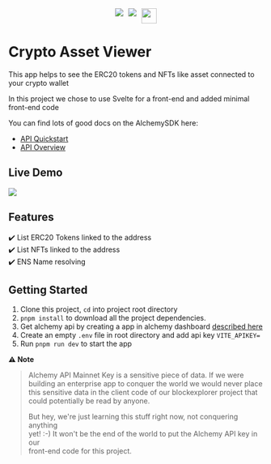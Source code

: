 <div style="display:flex; justify-content:center; gap: 10px">
<img src="https://img.shields.io/badge/svelte-%23f1413d.svg?style=for-the-badge&logo=svelte&logoColor=white" />
<img src="https://img.shields.io/badge/Ethereum-3C3C3D?style=for-the-badge&logo=Ethereum&logoColor=white" />
<img src="https://files.readme.io/51627ed-image.png" height="30px" />
</div>

# Crypto Asset Viewer


This app helps to see the ERC20 tokens and NFTs like asset connected to your crypto wallet

In this project we chose to use Svelte for a front-end and added minimal front-end code


You can find lots of good docs on the AlchemySDK here:
  * [API Quickstart](https://docs.alchemy.com/reference/alchemy-sdk-quickstart)
  * [API Overview](https://docs.alchemy.com/reference/api-overview)


## Live Demo
<a href="https://crypto-asset-viewer.vercel.app/" target="_blank"><img src="https://img.shields.io/badge/Vercel-000000?style=for-the-badge&logo=vercel&logoColor=white" /></a>

## Features

✔️ List ERC20 Tokens linked to the address\
✔️ List NFTs linked to the address\
✔️ ENS Name resolving


## Getting Started

1. Clone this project, `cd` into project root directory
2. `pnpm install` to download all the project dependencies.
3. Get alchemy api by creating a app in alchemy dashboard [described here](https://docs.alchemy.com/reference/api-overview)
4. Create an empty `.env` file in root directory and add api key `VITE_APIKEY=`
5. Run `pnpm run dev` to start the app


**⚠️ Note**

> Alchemy API Mainnet Key is a sensitive piece of data. If we were\
> building an enterprise app to conquer the world we would never place\
> this sensitive data in the client code of our blockexplorer project that\
> could potentially be read by anyone.
>
> But hey, we're just learning this stuff right now, not conquering anything\
> yet! :-) It won't be the end of the world to put the Alchemy API key in our\
> front-end code for this project.


